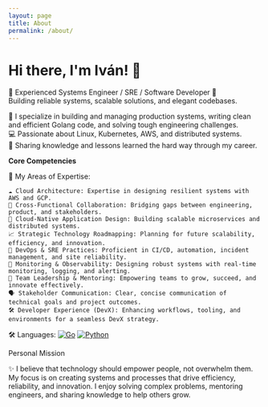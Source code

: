 ```yaml
---
layout: page
title: About
permalink: /about/
---
```


# Hi there, I'm Iván! 👋  
🌟 Experienced Systems Engineer / SRE / Software Developer 🌟  
Building reliable systems, scalable solutions, and elegant codebases.

🚀 I specialize in building and managing production systems, writing clean and efficient Golang code, and solving tough engineering challenges.  
💻 Passionate about Linux, Kubernetes, AWS, and distributed systems.  
🌱 Sharing knowledge and lessons learned the hard way through my career.

**Core Competencies**

🌟 My Areas of Expertise:

    ☁️ Cloud Architecture: Expertise in designing resilient systems with AWS and GCP.
    🤝 Cross-Functional Collaboration: Bridging gaps between engineering, product, and stakeholders.
    🚀 Cloud-Native Application Design: Building scalable microservices and distributed systems.
    📈 Strategic Technology Roadmapping: Planning for future scalability, efficiency, and innovation.
    🔧 DevOps & SRE Practices: Proficient in CI/CD, automation, incident management, and site reliability.
    👀 Monitoring & Observability: Designing robust systems with real-time monitoring, logging, and alerting.
    🌱 Team Leadership & Mentoring: Empowering teams to grow, succeed, and innovate effectively.
    🗣️ Stakeholder Communication: Clear, concise communication of technical goals and project outcomes.
    🛠️ Developer Experience (DevX): Enhancing workflows, tooling, and environments for a seamless DevX strategy.

🛠️ Languages: 
[![Go](https://img.shields.io/badge/-Golang-blue)](https://golang.org) 
[![Python](https://img.shields.io/badge/-Python-yellow)](https://www.python.org)  

Personal Mission

✨ I believe that technology should empower people, not overwhelm them. My focus is on creating systems and processes that drive efficiency, reliability, and innovation. I enjoy solving complex problems, mentoring engineers, and sharing knowledge to help others grow.